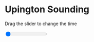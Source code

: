 <h1>Upington Sounding</h1>
<p>Drag the slider to change the time</p>

<div class="slidecontainer">
<input oninput='setImage(this)' class="slider" type="range" min="0" max="6" value="0" step="1" />
<img id='img'/>
</div>

<script>
var img = document.getElementById('img');
var img_array = ['/assets/images/skwt/skd_upt_wrfout_d01_2020-04-17_12:00:00.png',
'/assets/images/skwt/skd_upt_wrfout_d01_2020-04-17_18:00:00.png',
'/assets/images/skwt/skd_upt_wrfout_d01_2020-04-18_00:00:00.png',
'/assets/images/skwt/skd_upt_wrfout_d01_2020-04-18_06:00:00.png',
'/assets/images/skwt/skd_upt_wrfout_d01_2020-04-18_12:00:00.png',
'/assets/images/skwt/skd_upt_wrfout_d01_2020-04-18_18:00:00.png',];
function setImage(obj)
{
        var value = obj.value;
        img.src = img_array[value];

}
</script>
